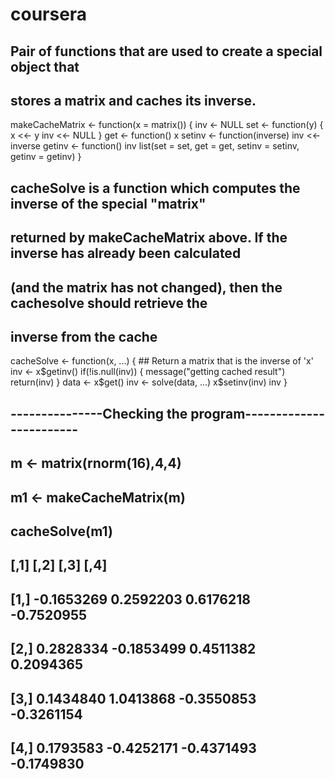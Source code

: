 # coursera
## Pair of functions that are used to create a special object that 
## stores a matrix and caches its inverse.
makeCacheMatrix <- function(x = matrix()) {
  inv <- NULL
  set <- function(y) {
    x <<- y
    inv <<- NULL
  }
  get <- function() x
  setinv <- function(inverse) inv <<- inverse
  getinv <- function() inv
  list(set = set, get = get, setinv = setinv, getinv = getinv)
}


## cacheSolve is a function which computes the inverse of the special "matrix" 
## returned by makeCacheMatrix above. If the inverse has already been calculated 
## (and the matrix has not changed), then the cachesolve should retrieve the 
## inverse from the cache

cacheSolve <- function(x, ...) {
        ## Return a matrix that is the inverse of 'x'
  inv <- x$getinv()
  if(!is.null(inv)) {
    message("getting cached result")
    return(inv)
  }
  data <- x$get()
  inv <- solve(data, ...)
  x$setinv(inv)
  inv
}

## ---------------Checking the program------------------------
## m <- matrix(rnorm(16),4,4)
## m1 <- makeCacheMatrix(m)
## cacheSolve(m1)

## [,1]       [,2]       [,3]       [,4]
## [1,] -0.1653269  0.2592203  0.6176218 -0.7520955
## [2,]  0.2828334 -0.1853499  0.4511382  0.2094365
## [3,]  0.1434840  1.0413868 -0.3550853 -0.3261154
## [4,]  0.1793583 -0.4252171 -0.4371493 -0.1749830

